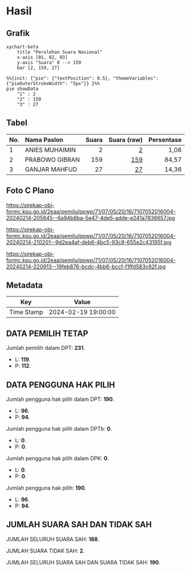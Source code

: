 # Hasil

## Grafik

```mermaid
xychart-beta
    title "Perolehan Suara Nasional"
    x-axis [01, 02, 03]
    y-axis "Suara" 0 --> 159
    bar [2, 159, 27]
```

```mermaid
%%{init: {"pie": {"textPosition": 0.5}, "themeVariables": {"pieOuterStrokeWidth": "5px"}} }%%
pie showData
    "1" : 2
    "2" : 159
    "3" : 27
```

## Tabel

| No. | Nama Paslon    | Suara | Suara (raw) | Persentase |
|:--- |:-------------- | -----:| -----------:| ----------:|
| 1   | ANIES MUHAIMIN | 2     | [2][p-1]    | 1,06       |
| 2   | PRABOWO GIBRAN | 159   | [159][p-2]  | 84,57      |
| 3   | GANJAR MAHFUD  | 27    | [27][p-3]   | 14,36      |


[p-1]: https://github.com/gigit-pemilu/pemilu-2024/blob/main/pilpres/hitung-suara/sub/71-sulawesi-utara/sub/07-minahasa-tenggara/sub/05-tombatu/sub/2016-betelan-satu/sub/004-tps/sub/paslon-1.txt
[p-2]: https://github.com/gigit-pemilu/pemilu-2024/blob/main/pilpres/hitung-suara/sub/71-sulawesi-utara/sub/07-minahasa-tenggara/sub/05-tombatu/sub/2016-betelan-satu/sub/004-tps/sub/paslon-2.txt
[p-3]: https://github.com/gigit-pemilu/pemilu-2024/blob/main/pilpres/hitung-suara/sub/71-sulawesi-utara/sub/07-minahasa-tenggara/sub/05-tombatu/sub/2016-betelan-satu/sub/004-tps/sub/paslon-3.txt

## Foto C Plano

https://sirekap-obj-formc.kpu.go.id/2eaa/pemilu/ppwp/71/07/05/20/16/7107052016004-20240214-205845--6a94b8ba-5e47-4de5-adde-e241a7836657.jpg

https://sirekap-obj-formc.kpu.go.id/2eaa/pemilu/ppwp/71/07/05/20/16/7107052016004-20240214-210201--9d2ea4af-deb6-4bc5-93c8-655e2c43195f.jpg

https://sirekap-obj-formc.kpu.go.id/2eaa/pemilu/ppwp/71/07/05/20/16/7107052016004-20240214-220913--19feb876-bcdc-4bb6-bccf-f1ffd583c62f.jpg


## Metadata

| Key        | Value               |
| ---------- | ------------------- |
| Time Stamp | 2024-02-19 19:00:00 |


## DATA PEMILIH TETAP

Jumlah pemilih dalam DPT: **231**.
 * L: **119**.
 * P: **112**.

## DATA PENGGUNA HAK PILIH

Jumlah pengguna hak pilih dalam DPT: **190**.
 * L: **96**.
 * P: **94**.

Jumlah pengguna hak pilih dalam DPTb: **0**.
 * L: **0**.
 * P: **0**.

Jumlah pengguna hak pilih dalam DPK: **0**.
 * L: **0**.
 * P: **0**.

Jumlah pengguna hak pilih: **190**.
 * L: **96**.
 * P: **94**.

## JUMLAH SUARA SAH DAN TIDAK SAH

JUMLAH SELURUH SUARA SAH: **188**.

JUMLAH SUARA TIDAK SAH: **2**.

JUMLAH SELURUH SUARA SAH DAN SUARA TIDAK SAH: **190**.


